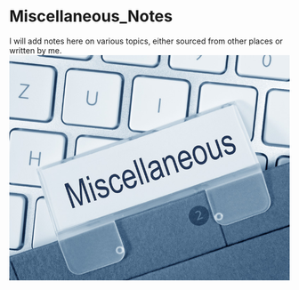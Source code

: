 # Miscellaneous_Notes
I will add notes here on various topics, either sourced from other places or written by me.
![](Assets/images/Miscellaneous.jpg)
